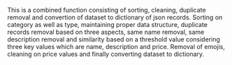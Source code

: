 This is a combined function consisting of sorting, cleaning, duplicate removal and convertion of dataset to dictionary of json records. Sorting on category as well as type, maintaining proper data structure, duplicate records removal based on three aspects, same name removal, same description removal and similarity based on a threshold value considering three key values which are name, description and price. Removal of emojis, cleaning on price values and finally converting dataset to dictionary.
